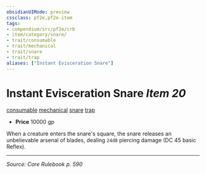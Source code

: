 ```yaml
---
obsidianUIMode: preview
cssclass: pf2e,pf2e-item
tags:
- compendium/src/pf2e/crb
- item/category/snare/
- trait/consumable
- trait/mechanical
- trait/snare
- trait/trap
aliases: ["Instant Evisceration Snare"]
---
```

# Instant Evisceration Snare *Item 20*  
[consumable](consumable.md "Consumable Item Trait")  [mechanical](mechanical.md "Mechanical Hazard Trait")  [snare](snare.md "Snare Item Trait")  [trap](trap.md "Trap Hazard Trait")  

- **Price** 10000 gp

When a creature enters the snare's square, the snare releases an unbelievable arsenal of blades, dealing `24d8` piercing damage (DC 45 basic Reflex).


---
*Source: Core Rulebook p. 590*